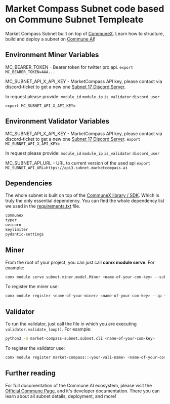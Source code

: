 # Market Compass Subnet code based on Commune Subnet Templeate

Market Compass Subnet built on top of [CommuneX](https://github.com/agicommies/communex).
Learn how to structure, build and deploy a subnet on [Commune AI](https://communeai.org/)!

## Environment Miner Variables

MC_BEARER_TOKEN - Bearer token for twitter pro api.
`export MC_BEARER_TOKEN=AAA...`

MC_SUBNET_API_X_API_KEY - MarketCompass API key, please contact via discord-ticket to get a new one [Subnet 17 Discord Server](https://discord.gg/9KXf3BMCJA).

In request please provide: `module_id` `module_ip` `is_validator` `discord_user`

`export MC_SUBNET_API_X_API_KEY=`

## Environment Validator Variables
MC_SUBNET_API_X_API_KEY - MarketCompass API key, please contact via discord-ticket to get a new one [Subnet 17 Discord Server](https://discord.gg/9KXf3BMCJA).
`export MC_SUBNET_API_X_API_KEY=`

In request please provide: `module_id` `module_ip` `is_validator` `discord_user`

MC_SUBNET_API_URL - URL to current version of the used api
`export MC_SUBNET_API_URL=https://api3.subnet.marketcompass.ai`

## Dependencies
The whole subnet is built on top of the [CommuneX library / SDK](https://github.com/agicommies/communex).
Which is truly the only essential dependency.
You can find the whole dependency list we used in the [requirements.txt](requirements.txt) file.

```txt
communex
typer
uvicorn
keylimiter
pydantic-settings
```

## Miner

From the root of your project, you can just call **comx module serve**. For example:

```sh
comx module serve subnet.miner.model.Miner <name-of-your-com-key> --subnets-whitelist 17 --ip 0.0.0.0 --port 8000
```

To register the miner use:
```sh
comx module register <name-of-your-miner> <name-of-your-com-key> --ip <your-ip-of-the-server> --port 8000 --netuid 17  
```

## Validator

To run the validator, just call the file in which you are executing `validator.validate_loop()`. For example:

```sh
python3 -m market-compass-subnet.subnet.cli <name-of-your-com-key>
```

To register the validator use:
```sh
comx module register market-compass::<your-vali-name> <name-of-your-com-key> --netuid 17  
```

## Further reading
For full documentation of the Commune AI ecosystem, please visit the [Official Commune Page](https://communeai.org/),
and it's developer documentation. There you can learn about all subnet details, deployment, and more!
